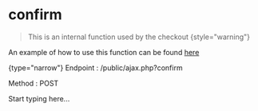 # confirm

<include from="Snippets-CheckoutAPI.md" element-id="snippet-header" />

> This is an internal function used by the checkout
{style="warning"}

An example of how to use this function can be found [here](CheckoutAPI-Example-confirm.md)

{type="narrow"}
Endpoint
: /public/ajax.php?confirm

Method
: POST

Start typing here...